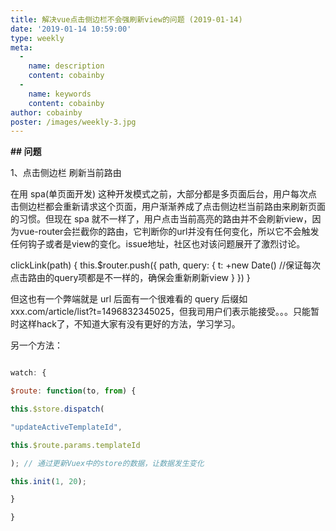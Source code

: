 ```yaml
---
title: 解决vue点击侧边栏不会强刷新view的问题 (2019-01-14)
date: '2019-01-14 10:59:00'
type: weekly
meta:
  -
    name: description
    content: cobainby
  -
    name: keywords
    content: cobainby
author: cobainby
poster: /images/weekly-3.jpg
---
```


**## 问题**



1、点击侧边栏 刷新当前路由

在用 spa(单页面开发) 这种开发模式之前，大部分都是多页面后台，用户每次点击侧边栏都会重新请求这个页面，用户渐渐养成了点击侧边栏当前路由来刷新页面的习惯。但现在 spa 就不一样了，用户点击当前高亮的路由并不会刷新view，因为vue-router会拦截你的路由，它判断你的url并没有任何变化，所以它不会触发任何钩子或者是view的变化。issue地址，社区也对该问题展开了激烈讨论。





clickLink(path) { this.$router.push({ path, query: { t: +new Date() //保证每次点击路由的query项都是不一样的，确保会重新刷新view } }) } 

但这也有一个弊端就是 url 后面有一个很难看的 query 后缀如 xxx.com/article/list?t=1496832345025，但我司用户们表示能接受。。。只能暂时这样hack了，不知道大家有没有更好的方法，学习学习。



另一个方法：

```javascript

watch: {

$route: function(to, from) {

this.$store.dispatch(

"updateActiveTemplateId",

this.$route.params.templateId

); // 通过更新Vuex中的store的数据，让数据发生变化

this.init(1, 20);

}

}
```

